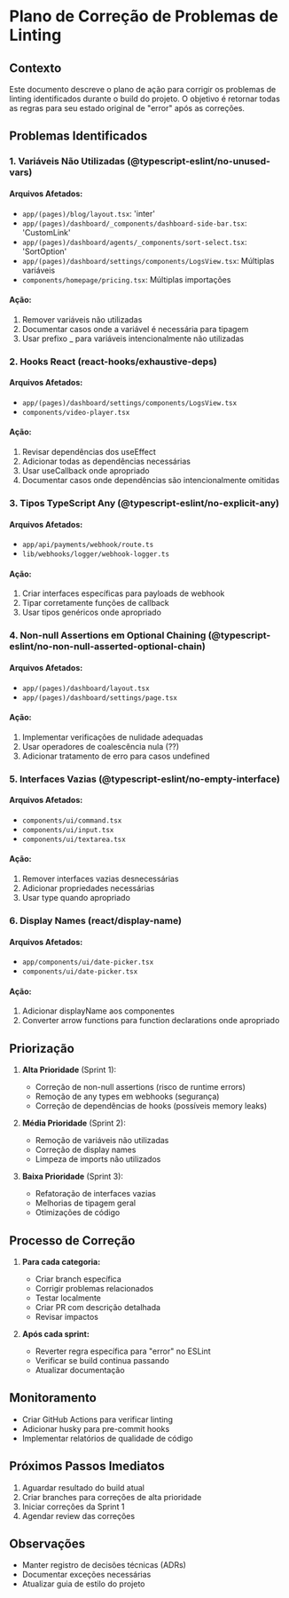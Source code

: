 # Plano de Correção de Problemas de Linting

## Contexto
Este documento descreve o plano de ação para corrigir os problemas de linting identificados durante o build do projeto. O objetivo é retornar todas as regras para seu estado original de "error" após as correções.

## Problemas Identificados

### 1. Variáveis Não Utilizadas (@typescript-eslint/no-unused-vars)
#### Arquivos Afetados:
- `app/(pages)/blog/layout.tsx`: 'inter'
- `app/(pages)/dashboard/_components/dashboard-side-bar.tsx`: 'CustomLink'
- `app/(pages)/dashboard/agents/_components/sort-select.tsx`: 'SortOption'
- `app/(pages)/dashboard/settings/components/LogsView.tsx`: Múltiplas variáveis
- `components/homepage/pricing.tsx`: Múltiplas importações

#### Ação:
1. Remover variáveis não utilizadas
2. Documentar casos onde a variável é necessária para tipagem
3. Usar prefixo _ para variáveis intencionalmente não utilizadas

### 2. Hooks React (react-hooks/exhaustive-deps)
#### Arquivos Afetados:
- `app/(pages)/dashboard/settings/components/LogsView.tsx`
- `components/video-player.tsx`

#### Ação:
1. Revisar dependências dos useEffect
2. Adicionar todas as dependências necessárias
3. Usar useCallback onde apropriado
4. Documentar casos onde dependências são intencionalmente omitidas

### 3. Tipos TypeScript Any (@typescript-eslint/no-explicit-any)
#### Arquivos Afetados:
- `app/api/payments/webhook/route.ts`
- `lib/webhooks/logger/webhook-logger.ts`

#### Ação:
1. Criar interfaces específicas para payloads de webhook
2. Tipar corretamente funções de callback
3. Usar tipos genéricos onde apropriado

### 4. Non-null Assertions em Optional Chaining (@typescript-eslint/no-non-null-asserted-optional-chain)
#### Arquivos Afetados:
- `app/(pages)/dashboard/layout.tsx`
- `app/(pages)/dashboard/settings/page.tsx`

#### Ação:
1. Implementar verificações de nulidade adequadas
2. Usar operadores de coalescência nula (??)
3. Adicionar tratamento de erro para casos undefined

### 5. Interfaces Vazias (@typescript-eslint/no-empty-interface)
#### Arquivos Afetados:
- `components/ui/command.tsx`
- `components/ui/input.tsx`
- `components/ui/textarea.tsx`

#### Ação:
1. Remover interfaces vazias desnecessárias
2. Adicionar propriedades necessárias
3. Usar type quando apropriado

### 6. Display Names (react/display-name)
#### Arquivos Afetados:
- `app/components/ui/date-picker.tsx`
- `components/ui/date-picker.tsx`

#### Ação:
1. Adicionar displayName aos componentes
2. Converter arrow functions para function declarations onde apropriado

## Priorização

1. **Alta Prioridade** (Sprint 1):
   - Correção de non-null assertions (risco de runtime errors)
   - Remoção de any types em webhooks (segurança)
   - Correção de dependências de hooks (possíveis memory leaks)

2. **Média Prioridade** (Sprint 2):
   - Remoção de variáveis não utilizadas
   - Correção de display names
   - Limpeza de imports não utilizados

3. **Baixa Prioridade** (Sprint 3):
   - Refatoração de interfaces vazias
   - Melhorias de tipagem geral
   - Otimizações de código

## Processo de Correção

1. **Para cada categoria:**
   - Criar branch específica
   - Corrigir problemas relacionados
   - Testar localmente
   - Criar PR com descrição detalhada
   - Revisar impactos

2. **Após cada sprint:**
   - Reverter regra específica para "error" no ESLint
   - Verificar se build continua passando
   - Atualizar documentação

## Monitoramento

- Criar GitHub Actions para verificar linting
- Adicionar husky para pre-commit hooks
- Implementar relatórios de qualidade de código

## Próximos Passos Imediatos

1. Aguardar resultado do build atual
2. Criar branches para correções de alta prioridade
3. Iniciar correções da Sprint 1
4. Agendar review das correções

## Observações
- Manter registro de decisões técnicas (ADRs)
- Documentar exceções necessárias
- Atualizar guia de estilo do projeto 